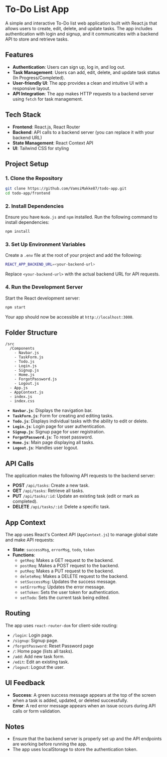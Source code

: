 # To-Do List App

A simple and interactive To-Do list web application built with React.js that allows users to create, edit, delete, and update tasks. The app includes authentication with login and signup, and it communicates with a backend API to store and retrieve tasks.

## Features

- **Authentication**: Users can sign up, log in, and log out.
- **Task Management**: Users can add, edit, delete, and update task status (In Progress/Completed).
- **User-friendly UI**: The app provides a clean and intuitive UI with a responsive layout.
- **API Integration**: The app makes HTTP requests to a backend server using `fetch` for task management.

## Tech Stack

- **Frontend**: React.js, React Router
- **Backend**: API calls to a backend server (you can replace it with your backend URL)
- **State Management**: React Context API
- **UI**: Tailwind CSS for styling

## Project Setup

### 1. Clone the Repository

```bash
git clone https://github.com/VamsiMakke87/todo-app.git
cd todo-app/frontend
```

### 2. Install Dependencies

Ensure you have `Node.js` and `npm` installed. Run the following command to install dependencies:

```bash
npm install
```

### 3. Set Up Environment Variables

Create a `.env` file at the root of your project and add the following:

```bash
REACT_APP_BACKEND_URL=<your-backend-url>
```

Replace `<your-backend-url>` with the actual backend URL for API requests.

### 4. Run the Development Server

Start the React development server:

```bash
npm start
```

Your app should now be accessible at `http://localhost:3000`.

## Folder Structure

```
/src
  /Components
    - Navbar.js
    - TaskForm.js
    - Todo.js
    - Login.js
    - Signup.js
    - Home.js
    - ForgotPassword.js
    - Logout.js
  - App.js
  - AppContext.js
  - index.js
  - index.css
```

- **`Navbar.js`**: Displays the navigation bar.
- **`TaskForm.js`**: Form for creating and editing tasks.
- **`Todo.js`**: Displays individual tasks with the ability to edit or delete.
- **`Login.js`**: Login page for user authentication.
- **`Signup.js`**: Signup page for user registration.
- **`ForgotPassword.js`**: To reset password.
- **`Home.js`**: Main page displaying all tasks.
- **`Logout.js`**: Handles user logout.

## API Calls

The application makes the following API requests to the backend server:

- **POST** `/api/tasks`: Create a new task.
- **GET** `/api/tasks`: Retrieve all tasks.
- **PUT** `/api/tasks/:id`: Update an existing task (edit or mark as completed).
- **DELETE** `/api/tasks/:id`: Delete a specific task.

## App Context

The app uses React's Context API (`AppContext.js`) to manage global state and make API requests:

- **State**: `successMsg`, `errorMsg`, `todo`, `token`
- **Functions**:
  - `getReq`: Makes a GET request to the backend.
  - `postReq`: Makes a POST request to the backend.
  - `putReq`: Makes a PUT request to the backend.
  - `deleteReq`: Makes a DELETE request to the backend.
  - `setSuccessMsg`: Updates the success message.
  - `setErrorMsg`: Updates the error message.
  - `setToken`: Sets the user token for authentication.
  - `setTodo`: Sets the current task being edited.

## Routing

The app uses `react-router-dom` for client-side routing:

- `/login`: Login page.
- `/signup`: Signup page.
- `/forgotPassword`: Reset Password page
- `/`: Home page (lists all tasks).
- `/add`: Add new task form.
- `/edit`: Edit an existing task.
- `/logout`: Logout the user.

## UI Feedback

- **Success**: A green success message appears at the top of the screen when a task is added, updated, or deleted successfully.
- **Error**: A red error message appears when an issue occurs during API calls or form validation.

## Notes

- Ensure that the backend server is properly set up and the API endpoints are working before running the app.
- The app uses localStorage to store the authentication token.


